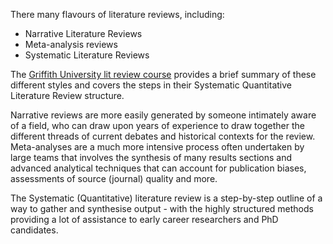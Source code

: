 There many flavours of literature reviews, including:
- Narrative Literature Reviews
- Meta-analysis reviews
- Systematic Literature Reviews

The [Griffith University lit review course](https://www.griffith.edu.au/griffith-sciences/school-environment-science/research/systematic-quantitative-literature-review) provides a brief summary of these different styles and covers the steps in their Systematic Quantitative Literature Review structure.

Narrative reviews are more easily generated by someone intimately aware of a field, who can draw upon years of experience to draw together the different threads of current debates and historical contexts for the review. Meta-analyses are a much more intensive process often undertaken by large teams that involves the synthesis of many results sections and advanced analytical techniques that can account for publication biases, assessments of source (journal) quality and more.

The Systematic (Quantitative) literature review is a step-by-step outline of a way to gather and synthesise output - with the highly structured methods providing a lot of assistance to early career researchers and PhD candidates.